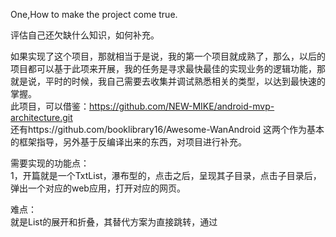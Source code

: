 One,How to make the project come true.    

评估自己还欠缺什么知识，如何补充。     

如果实现了这个项目，那就相当于是说，我的第一个项目就成熟了，那么，以后的项目都可以基于此项来开展，我的任务是寻求最快最佳的实现业务的逻辑功能，那就是说，平时的时候，我自己需要去收集并调试熟悉相关的类型，以达到最快速的掌握。      
此项目，可以借鉴：https://github.com/NEW-MIKE/android-mvp-architecture.git      
还有https://github.com/booklibrary16/Awesome-WanAndroid  这两个作为基本的框架指导，另外基于反编译出来的东西，对项目进行补充。   

需要实现的功能点：   
1，开篇就是一个TxtList，瀑布型的，点击之后，呈现其子目录，点击子目录后，弹出一个对应的web应用，打开对应的网页。   

难点：    
就是List的展开和折叠，其替代方案为直接跳转，通过
